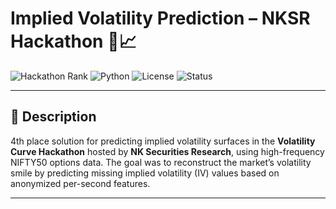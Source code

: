 # Implied Volatility Prediction – NKSR Hackathon 🧠📈

![Hackathon Rank](https://img.shields.io/badge/Rank-4th%20Place-blueviolet)
![Python](https://img.shields.io/badge/Made%20with-Python-3776AB?logo=python)
![License](https://img.shields.io/badge/License-MIT-green)
![Status](https://img.shields.io/badge/Status-Completed-brightgreen)

---

## 📝 Description

4th place solution for predicting implied volatility surfaces in the **Volatility Curve Hackathon** hosted by **NK Securities Research**, using high-frequency NIFTY50 options data. The goal was to reconstruct the market’s volatility smile by predicting missing implied volatility (IV) values based on anonymized per-second features.

---
